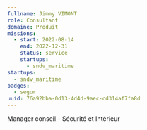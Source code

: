 ```yaml
---
fullname: Jimmy VIMONT
role: Consultant
domaine: Produit
missions:
  - start: 2022-08-14
    end: 2022-12-31
    status: service
    startups:
      - sndv_maritime
startups:
  - sndv_maritime
badges:
  - segur
uuid: 76a92bba-0d13-4d4d-9aec-cd314af7fa8d
---
```

Manager conseil - Sécurité et Intérieur